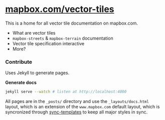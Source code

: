 # [mapbox.com/vector-tiles](https://mapbox.com/vector-tiles)

This is a home for all vector tile documentation on mapbox.com.

* What are vector tiles
* `mapbox-streets` & `mapbox-terrain` documentation
* Vector tile specification interactive
* More?

### Contribute

Uses Jekyll to generate pages.

**Generate docs**

```bash
jekyll serve --watch # listen at http://localhost:4000
```

All pages are in the `_posts/` directory and use the `_layouts/docs.html` layout, which is an extension of the `www.mapbox.com` default layout, which is syncronized through [sync-templates](https://github.com/mapbox/sync-templates/) to keep all major styles in sync.